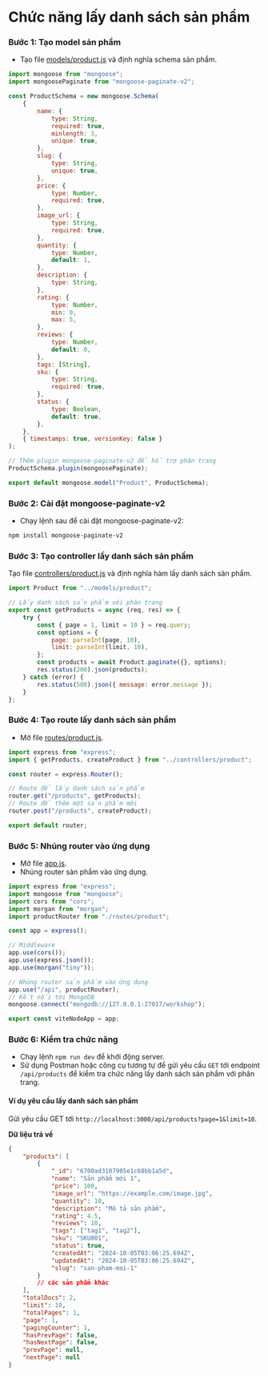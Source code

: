 # Chức năng lấy danh sách sản phẩm

### Bước 1: Tạo model sản phẩm

-   Tạo file [models/product.js](../../models/product.js) và định nghĩa schema sản phẩm.

```javascript
import mongoose from "mongoose";
import mongoosePaginate from "mongoose-paginate-v2";

const ProductSchema = new mongoose.Schema(
    {
        name: {
            type: String,
            required: true,
            minlength: 3,
            unique: true,
        },
        slug: {
            type: String,
            unique: true,
        },
        price: {
            type: Number,
            required: true,
        },
        image_url: {
            type: String,
            required: true,
        },
        quantity: {
            type: Number,
            default: 1,
        },
        description: {
            type: String,
        },
        rating: {
            type: Number,
            min: 0,
            max: 5,
        },
        reviews: {
            type: Number,
            default: 0,
        },
        tags: [String],
        sku: {
            type: String,
            required: true,
        },
        status: {
            type: Boolean,
            default: true,
        },
    },
    { timestamps: true, versionKey: false }
);

// Thêm plugin mongoose-paginate-v2 để hỗ trợ phân trang
ProductSchema.plugin(mongoosePaginate);

export default mongoose.model("Product", ProductSchema);
```

### Bước 2: Cài đặt mongoose-paginate-v2

-   Chạy lệnh sau để cài đặt mongoose-paginate-v2:

```bash
npm install mongoose-paginate-v2
```

### Bước 3: Tạo controller lấy danh sách sản phẩm

Tạo file [controllers/product.js](../../controllers/product.js) và định nghĩa hàm lấy danh sách sản phẩm.

```javascript
import Product from "../models/product";

// Lấy danh sách sản phẩm với phân trang
export const getProducts = async (req, res) => {
    try {
        const { page = 1, limit = 10 } = req.query;
        const options = {
            page: parseInt(page, 10),
            limit: parseInt(limit, 10),
        };
        const products = await Product.paginate({}, options);
        res.status(200).json(products);
    } catch (error) {
        res.status(500).json({ message: error.message });
    }
};
```

### Bước 4: Tạo route lấy danh sách sản phẩm

-   Mở file [routes/product.js](../../routes/product.js).

```javascript
import express from "express";
import { getProducts, createProduct } from "../controllers/product";

const router = express.Router();

// Route để lấy danh sách sản phẩm
router.get("/products", getProducts);
// Route để thêm một sản phẩm mới
router.post("/products", createProduct);

export default router;
```

### Bước 5: Nhúng router vào ứng dụng

-   Mở file [app.js](../../app.js).
-   Nhúng router sản phẩm vào ứng dụng.

```javascript
import express from "express";
import mongoose from "mongoose";
import cors from "cors";
import morgan from "morgan";
import productRouter from "./routes/product";

const app = express();

// Middleware
app.use(cors());
app.use(express.json());
app.use(morgan("tiny"));

// Nhúng router sản phẩm vào ứng dụng
app.use("/api", productRouter);
// Kết nối tới MongoDB
mongoose.connect("mongodb://127.0.0.1:27017/workshop");

export const viteNodeApp = app;
```

### Bước 6: Kiểm tra chức năng

-   Chạy lệnh `npm run dev` để khởi động server.
-   Sử dụng Postman hoặc công cụ tương tự để gửi yêu cầu `GET` tới endpoint `/api/products` để kiểm tra chức năng lấy danh sách sản phẩm với phân trang.

#### Ví dụ yêu cầu lấy danh sách sản phẩm

Gửi yêu cầu GET tới `http://localhost:3000/api/products?page=1&limit=10`.

**Dữ liệu trả về**

```json
{
    "products": [
        {
            "_id": "6700ad3107905e1c68bb1a5d",
            "name": "Sản phẩm mới 1",
            "price": 100,
            "image_url": "https://example.com/image.jpg",
            "quantity": 10,
            "description": "Mô tả sản phẩm",
            "rating": 4.5,
            "reviews": 10,
            "tags": ["tag1", "tag2"],
            "sku": "SKU001",
            "status": true,
            "createdAt": "2024-10-05T03:06:25.694Z",
            "updatedAt": "2024-10-05T03:06:25.694Z",
            "slug": "san-pham-moi-1"
        }
        // các sản phẩm khác
    ],
    "totalDocs": 2,
    "limit": 10,
    "totalPages": 1,
    "page": 1,
    "pagingCounter": 1,
    "hasPrevPage": false,
    "hasNextPage": false,
    "prevPage": null,
    "nextPage": null
}
```
